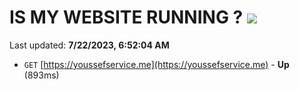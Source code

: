 # IS MY WEBSITE RUNNING ? [![](https://img.shields.io/static/v1?label=Sponsor&message=%E2%9D%A4&logo=GitHub&color=%23fe8e86)](https://github.com/sponsors/<username>)

Last updated: **7/22/2023, 6:52:04 AM**

- `GET` [https://youssefservice.me](https://youssefservice.me) - **Up** (893ms)
